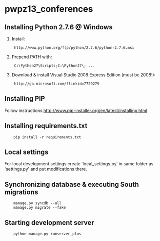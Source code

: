 pwpz13_conferences
==================


Installing Python 2.7.6 @ Windows
------------------------
1. Install:

        http://www.python.org/ftp/python/2.7.6/python-2.7.6.msi
        
2. Prepend PATH with:

        C:\Python27\Scripts;C:\Python27\; ...

3. Download & install Visual Studio 2008 Express Edition (must be 2008!):

        http://go.microsoft.com/?linkid=7729279
        
Installing PIP
--------------
Follow instructions http://www.pip-installer.org/en/latest/installing.html


Installing requirements.txt
---------------------------

        pip install -r requirements.txt
        

Local settings
----------------
For local development settings create 'local_settings.py' in same folder as 'settings.py' and put modifications there.

Synchronizing database & executing South migrations
----------------------

        manage.py syncdb --all
		manage.py migrate --fake

Starting development server
------------------------

        python manage.py runserver_plus

